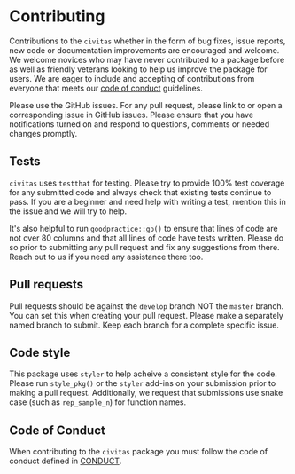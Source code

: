# Contributing

Contributions to the `civitas` whether in the form of bug fixes, issue reports, new
code or documentation improvements are encouraged and welcome. We welcome novices
who may have never contributed to a package before as well as friendly
veterans looking to help us improve the package for users. We are eager to include
and accepting of contributions from everyone that meets our [code of conduct](CODE_OF_CONDUCT.md)
guidelines.

Please use the GitHub issues. For any pull request, please link to or open a
corresponding issue in GitHub issues. Please ensure that you have notifications
turned on and respond to questions, comments or needed changes promptly.

##  Tests

`civitas` uses `testthat` for testing. Please try to provide 100% test coverage
for any submitted code and always check that existing tests continue to pass.
If you are a beginner and need help with writing a test, mention this
in the issue and we will try to help.

It's also helpful to run `goodpractice::gp()` to ensure that lines of code are
not over 80 columns and that all lines of code have tests written. Please do so
prior to submitting any pull request and fix any suggestions from there.
Reach out to us if you need any assistance there too.

## Pull requests

Pull requests should be against the `develop` branch NOT the `master` branch.
You can set this when creating your pull request. Please make a separately
named branch to submit.  Keep each branch for a complete specific issue.

## Code style

This package uses `styler` to help acheive a consistent style for the code. Please run `style_pkg()` or the `styler` add-ins on your submission prior to making a pull request.  Additionally, we request that submissions use snake case (such as `rep_sample_n`) for function names. 

## Code of Conduct

When contributing to the `civitas` package you must follow the code of 
conduct defined in [CONDUCT](CODE_OF_CONDUCT.md).
